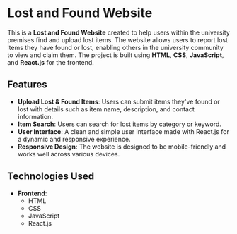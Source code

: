 # Lost and Found Website

This is a **Lost and Found Website** created to help users within the university premises find and upload lost items. The website allows users to report lost items they have found or lost, enabling others in the university community to view and claim them. The project is built using **HTML**, **CSS**, **JavaScript**, and **React.js** for the frontend.

## Features

- **Upload Lost & Found Items**: Users can submit items they've found or lost with details such as item name, description, and contact information.
- **Item Search**: Users can search for lost items by category or keyword.
- **User Interface**: A clean and simple user interface made with React.js for a dynamic and responsive experience.
- **Responsive Design**: The website is designed to be mobile-friendly and works well across various devices.

## Technologies Used

- **Frontend**:
  - HTML
  - CSS
  - JavaScript
  - React.js
  
